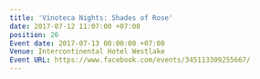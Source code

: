 ```yaml
---
title: 'Vinoteca Nights: Shades of Rose'
date: 2017-07-12 11:07:00 +07:00
position: 26
Event date: 2017-07-13 00:00:00 +07:00
Venue: Intercontinental Hotel Westlake
Event URL: https://www.facebook.com/events/345113309255667/
---
```


